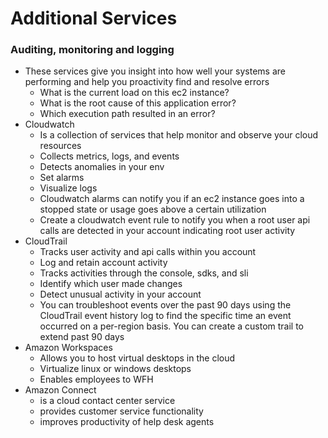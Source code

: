 # Additional Services
### Auditing, monitoring and logging
- These services give you insight into how well your systems are performing and help you proactivity find and resolve errors
  - What is the current load on this ec2 instance?
  - What is the root cause of this application error?
  - Which execution path resulted in an error?
- Cloudwatch
  - Is a collection of services that help monitor and observe your cloud resources
  - Collects metrics, logs, and events
  - Detects anomalies in your env
  - Set alarms
  - Visualize logs
  - Cloudwatch alarms can notify you if an ec2 instance goes into a stopped state or usage goes above a certain utilization
  - Create a cloudwatch event rule to notify you when a root user api calls are detected in your account indicating root user activity
- CloudTrail
  - Tracks user activity and api calls within you account
  - Log and retain account activity
  - Tracks activities through the console, sdks, and sli
  - Identify which user made changes
  - Detect unusual activity in your account
  - You can troubleshoot events over the past 90 days using the CloudTrail event history log to find the specific time an event occurred on a per-region basis. You can create a custom trail to extend past 90 days
- Amazon Workspaces
  - Allows you to host virtual desktops in the cloud
  - Virtualize linux or windows desktops
  - Enables employees to WFH
- Amazon Connect
  - is a cloud contact center service
  - provides customer service functionality
  - improves productivity of help desk agents
